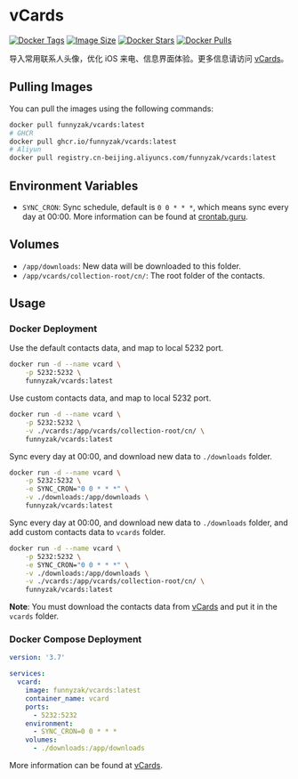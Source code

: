 # vCards

[![Docker Tags](https://img.shields.io/docker/v/funnyzak/vcards?sort=semver&style=flat-square)](https://hub.docker.com/r/funnyzak/vcards/)
[![Image Size](https://img.shields.io/docker/image-size/funnyzak/vcards)](https://hub.docker.com/r/funnyzak/vcards/)
[![Docker Stars](https://img.shields.io/docker/stars/funnyzak/vcards.svg?style=flat-square)](https://hub.docker.com/r/funnyzak/vcards/)
[![Docker Pulls](https://img.shields.io/docker/pulls/funnyzak/vcards.svg?style=flat-square)](https://hub.docker.com/r/funnyzak/vcards/)

导入常用联系人头像，优化 iOS 来电、信息界面体验。更多信息请访问 [vCards](https://github.com/metowolf/vCards)。

## Pulling Images

You can pull the images using the following commands:

```bash
docker pull funnyzak/vcards:latest
# GHCR 
docker pull ghcr.io/funnyzak/vcards:latest
# Aliyun
docker pull registry.cn-beijing.aliyuncs.com/funnyzak/vcards:latest
```

## Environment Variables

- `SYNC_CRON`: Sync schedule, default is `0 0 * * *`, which means sync every day at 00:00. More information can be found at [crontab.guru](https://crontab.guru/).

## Volumes

- `/app/downloads`: New data will be downloaded to this folder.
- `/app/vcards/collection-root/cn/`: The root folder of the contacts.

## Usage

### Docker Deployment

Use the default contacts data, and map to local 5232 port.
```bash
docker run -d --name vcard \
    -p 5232:5232 \
    funnyzak/vcards:latest
```

Use custom contacts data, and map to local 5232 port.
```bash
docker run -d --name vcard \
    -p 5232:5232 \
    -v ./vcards:/app/vcards/collection-root/cn/ \
    funnyzak/vcards:latest
```

Sync every day at 00:00, and download new data to `./downloads` folder.
```bash
docker run -d --name vcard \
    -p 5232:5232 \
    -e SYNC_CRON="0 0 * * *" \
    -v ./downloads:/app/downloads \
    funnyzak/vcards:latest
```

Sync every day at 00:00, and download new data to `./downloads` folder, and add custom contacts data to `vcards` folder.
```bash
docker run -d --name vcard \
    -p 5232:5232 \
    -e SYNC_CRON="0 0 * * *" \
    -v ./downloads:/app/downloads \
    -v ./vcards:/app/vcards/collection-root/cn/ \
    funnyzak/vcards:latest
```
**Note**: You must download the contacts data from [vCards](https://github.com/metowolf/vCards) and put it in the `vcards` folder.


### Docker Compose Deployment

```yaml
version: '3.7'

services:
  vcard:
    image: funnyzak/vcards:latest
    container_name: vcard
    ports:
      - 5232:5232
    environment:
      - SYNC_CRON=0 0 * * *
    volumes:
      - ./downloads:/app/downloads
```


More information can be found at [vCards](https://github.com/metowolf/vCards).